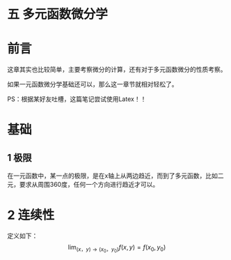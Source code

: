 # 五 多元函数微分学

# 前言

这章其实也比较简单，主要考察微分的计算，还有对于多元函数微分的性质考察。

如果一元函数微分学基础还可以，那么这一章节就相对轻松了。

PS：根据某好友吐槽，这篇笔记尝试使用Latex！！

# 基础

## 1 极限

在一元函数中，某一点的极限，是在x轴上从两边趋近，而到了多元函数，比如二元，要求从周围360度，任何一个方向进行趋近才可以。



# 2 连续性

定义如下：
$$
\lim_{(x，y) \to (x_0，y_0)}f(x,y) = f(x_0,y_0)
$$
